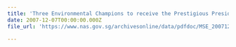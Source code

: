 ```yaml
---
title: 'Three Environmental Champions to receive the Prestigious President''s Award for the Environment'
date: 2007-12-07T00:00:00.000Z
file_url: 'https://www.nas.gov.sg/archivesonline/data/pdfdoc/MSE_20071207001.pdf'

---
```


